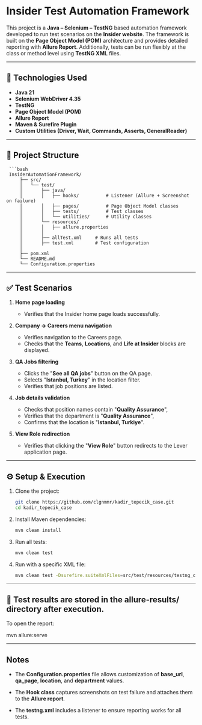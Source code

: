 # Insider Test Automation Framework

This project is a **Java – Selenium – TestNG** based automation framework developed to run test scenarios on the **Insider website**.
The framework is built on the **Page Object Model (POM)** architecture and provides detailed reporting with **Allure Report**.
Additionally, tests can be run flexibly at the class or method level using **TestNG XML** files.

---

## 🚀 Technologies Used

- **Java 21**
- **Selenium WebDriver 4.35**
- **TestNG**
- **Page Object Model (POM)**
- **Allure Report**
- **Maven & Surefire Plugin**
- **Custom Utilities (Driver, Wait, Commands, Asserts, GeneralReader)**

---

## 📂  Project Structure
     ```bash
     InsiderAutomationFramework/
         ├── src/
         │   └── test/
         │       ├── java/
         │       │   ├── hooks/          # Listener (Allure + Screenshot on failure)
         │       │   ├── pages/          # Page Object Model classes
         │       │   ├── tests/          # Test classes
         │       │   └── utilities/      # Utility classes
         │       └── resources/
         │       │   ├── allure.properties
         │       │  
         │       ├── allTest.xml     # Runs all tests   
         │       ├── test.xml        # Test configuration
         │
         ├── pom.xml
         └── README.md
         └── Configuration.properties



---

## ✅ Test Scenarios

1. **Home page loading**  
   - Verifies that the Insider home page loads successfully.  

2. **Company → Careers menu navigation**  
   - Verifies navigation to the Careers page.  
   - Checks that the **Teams**, **Locations**, and **Life at Insider** blocks are displayed.  

3. **QA Jobs filtering**  
   - Clicks the "**See all QA jobs**" button on the QA page.  
   - Selects "**Istanbul, Turkey**" in the location filter.  
   - Verifies that job positions are listed.  

4. **Job details validation**  
   - Checks that position names contain "**Quality Assurance**",  
   - Verifies that the department is "**Quality Assurance**",  
   - Confirms that the location is "**Istanbul, Turkiye**".  

5. **View Role redirection**  
   - Verifies that clicking the "**View Role**" button redirects to the Lever application page.  

---

## ⚙️ Setup & Execution

1. Clone the project:
   ```bash
   git clone https://github.com/clgnmmr/kadir_tepecik_case.git
   cd kadir_tepecik_case

2. Install Maven dependencies:
   ```bash
   mvn clean install

3. Run all tests:
    ```bash
    mvn clean test

4. Run with a specific XML file:
    ```bash
   mvn clean test -Dsurefire.suiteXmlFiles=src/test/resources/testng_class.xml

---
## 📂 Test results are stored in the allure-results/ directory after execution.

  To open the report:

   mvn allure:serve

    
---
## Notes
- The **Configuration.properties** file allows customization of **base_url**, **qa_page**, **location**, and **department** values.
  
- The **Hook class** captures screenshots on test failure and attaches them to the **Allure report**.
  
- The **testng.xml** includes a listener to ensure reporting works for all tests.

